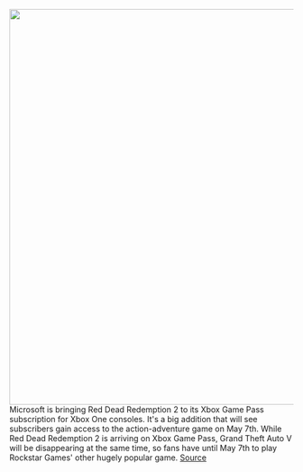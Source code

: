 <img src='https://cdn.vox-cdn.com/thumbor/w8Volrj3Vx5Ax-KOYup4F2K1yjo=/0x0:3840x2160/1200x800/filters:focal(1613x773:2227x1387)/cdn.vox-cdn.com/uploads/chorus_image/image/66694861/RDR2_Screenshot_080_copy.0.jpg' width='700px' /><br/>
Microsoft is bringing Red Dead Redemption 2 to its Xbox Game Pass subscription for Xbox One consoles. It's a big addition that will see subscribers gain access to the action-adventure game on May 7th. While Red Dead Redemption 2 is arriving on Xbox Game Pass, Grand Theft Auto V will be disappearing at the same time, so fans have until May 7th to play Rockstar Games' other hugely popular game.
<a href='https://www.theverge.com/2020/4/23/21232543/red-dead-redemption-2-xbox-game-pass-subscription-gta-5'> Source <a/>